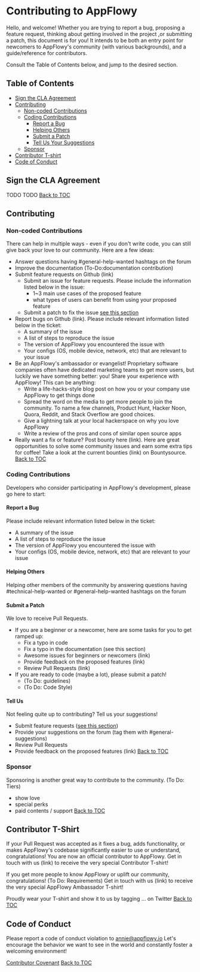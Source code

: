 # Contributing to AppFlowy 

Hello, and welcome! Whether you are trying to report a bug, proposing a feature request,  thinking about getting involved in the project ,or submitting a patch, this document is for you! It intends to be both an entry point for newcomers to AppFlowy's community (with various backgrounds), and a guide/reference for contributors. 

Consult the Table of Contents below, and jump to the desired section.

## Table of Contents
- [Sign the CLA Agreement](#sign-the-cla-agreement)
- [Contributing](#contributing)
  - [Non-coded Contributions](#non-coded-contributions)
  - [Coding Contributions](#coding-contributions)
    - [Report a Bug](#report-a-bug)
    - [Helping Others](#helping-others)
    - [Submit a Patch](#submit-a-patch)
    - [Tell Us Your Suggestions](#tell-us)
  - [Sponsor](#sponsor)
- [Contributor T-shirt](#contributor-t-shirt)
- [Code of Conduct](#code-of-conduct)



## Sign the CLA Agreement

TODO
TODO
[Back to TOC](#table-of-contents)


## Contributing

### Non-coded Contributions

There can help in multiple ways - even if you don't write code, you can still give back your love to our community. Here are a few ideas:

- Answer questions having #general-help-wanted hashtags on the forum
- Improve the documentation (To-Do:documentation contribution)
- Submit feature requests on Github (link)
    - Submit an issue for feature requests. Please include the information listed below in the issue:
        - 1~3 main use cases of the proposed feature
        - what types of users can benefit from using your proposed feature
    - Submit a patch to fix the issue [see this section](#submit-a-patch)
- Report bugs on Github (link). Please include relevant information listed below in the ticket:
    - A summary of the issue
    - A list of steps to reproduce the issue
    - The version of AppFlowy you encountered the issue with
    - Your configs (OS, mobile device, network, etc) that are relevant to your issue
- Be an AppFlowy's ambassador or evangelist! Proprietary software companies often have dedicated marketing teams to get more users, but luckily we have something better: you! Share your experience with AppFlowy! This can be anything:
    - Write a life-hacks-style blog post on how you or your company use AppFlowy to get things done
    - Spread the word on the media to get more people to join the community. To name a few channels, Product Hunt, Hacker Noon, Quora, Reddit, and Stack Overflow are good choices.
    - Give a lightning talk at your local hackerspace on why you love AppFlowy
    - Write a review of the pros and cons of similar open source apps
- Really want a fix or feature? Post bounty here (link). Here are great opportunities to solve some community issues and earn some extra tips for coffee! Take a look at the current bounties (link) on Bountysource.
[Back to TOC](#table-of-contents)


### Coding Contributions

Developers who consider participating in AppFlowy's development, please go here to start:

#### Report a Bug 

Please include relevant information listed below in the ticket:
- A summary of the issue
- A list of steps to reproduce the issue
- The version of AppFlowy you encountered the issue with
- Your configs (OS, mobile device, network, etc) that are relevant to your issue
   
#### Helping Others

Helping other members of the community by answering questions having #technical-help-wanted or #general-help-wanted hashtags on the forum

#### Submit a Patch

We love to receive Pull Requests.
- If you are a beginner or a newcomer, here are some tasks for you to get ramped up:
    - Fix a typo in code
    - Fix a typo in the documentation (see this section)
    - Awesome issues for beginners or newcomers (link)
    - Provide feedback on the proposed features (link)
    - Review Pull Requests (link)
- If you are ready to code (maybe a lot), please submit a patch!
    - (To Do: guidelines)
    - (To Do: Code Style)

#### Tell Us

Not feeling quite up to contributing? Tell us your suggestions!
- Submit feature requests ([see this section](#non-coded-contributions))
- Provide your suggestions on the forum (tag them with #general-suggestions)
- Review Pull Requests
- Provide feedback on the proposed features (link)
[Back to TOC](#table-of-contents)


### Sponsor

Sponsoring is another great way to contribute to the community. (To Do: Tiers)
- show love
- special perks
- paid contents / support
[Back to TOC](#table-of-contents)


## Contributor T-Shirt

If your Pull Request was accepted as it fixes a bug, adds functionality, or makes AppFlowy's codebase significantly easier to use or understand, congratulations! You are now an official contributor to AppFlowy. Get in touch with us (link) to receive the very special Contributor T-shirt!

If you get more people to know AppFlowy or uplift our community, congratulations! (To Do: Requirements) Get in touch with us (link) to receive the very special AppFlowy Ambassador T-shirt!

Proudly wear your T-shirt and show it to us by tagging ... on Twitter
[Back to TOC](#table-of-contents)

## Code of Conduct

Please report a code of conduct violation to annie@appflowy.io
Let's encourage the behavior we want to see in the world and constantly foster a welcoming environment!

[Contributor Covenant](https://www.contributor-covenant.org/version/2/0/code_of_conduct/)
[Back to TOC](#table-of-contents)
